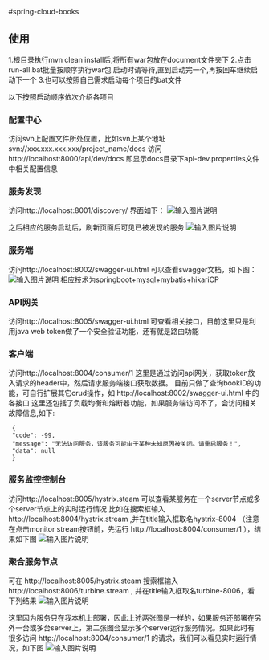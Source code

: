#spring-cloud-books
## 使用

1.根目录执行mvn clean install后,将所有war包放在document文件夹下
2.点击run-all.bat批量按顺序执行war包
启动时请等待,直到启动完一个,再按回车继续启动下一个
3.也可以按照自己需求启动每个项目的bat文件

以下按照启动顺序依次介绍各项目

### **配置中心**

访问svn上配置文件所处位置，比如svn上某个地址
svn://xxx.xxx.xxx.xxx/project_name/docs
访问 http://localhost:8000/api/dev/docs
即显示docs目录下api-dev.properties文件中相关配置信息

### **服务发现**

访问http://localhost:8001/discovery/
界面如下：
![输入图片说明](http://git.oschina.net/uploads/images/2016/1121/181013_db44c0d2_43183.jpeg "在这里输入图片标题")

之后相应的服务启动后，刷新页面后可见已被发现的服务
![输入图片说明](http://git.oschina.net/uploads/images/2016/1123/094700_ac4d9ecb_43183.jpeg "在这里输入图片标题")

### **服务端**

访问http://localhost:8002/swagger-ui.html
可以查看swagger文档，如下图：
![输入图片说明](http://git.oschina.net/uploads/images/2016/1121/181042_2d280d46_43183.jpeg "在这里输入图片标题")
相应技术为springboot+mysql+mybatis+hikariCP

### **API网关**

访问http://localhost:8005/swagger-ui.html
可查看相关接口，目前这里只是利用java web token做了一个安全验证功能，还有就是路由功能

### **客户端**

访问http://localhost:8004/consumer/1
这里是通过访问api网关，获取token放入请求的header中，然后请求服务端接口获取数据。
目前只做了查询bookID的功能，可自行扩展其它crud操作，如 http://localhost:8002/swagger-ui.html 中的各接口
这里还包括了负载均衡和熔断器功能，如果服务端访问不了，会访问相关故障信息,如下:
​    
   ```
    {
    "code": -99,
    "message": "无法访问服务，该服务可能由于某种未知原因被关闭。请重启服务！",
    "data": null
    }
```


### **服务监控控制台**

访问http://localhost:8005/hystrix.steam
可以查看某服务在一个server节点或多个server节点上的实时运行情况
比如在搜索框输入 http://localhost:8004/hystrix.stream ,并在title输入框取名hystrix-8004
（注意在点击monitor stream按钮前，先运行 http://localhost:8004/consumer/1 ），结果如下图
![输入图片说明](http://git.oschina.net/uploads/images/2016/1123/094900_506a714c_43183.jpeg "在这里输入图片标题")

### **聚合服务节点**

可在 http://localhost:8005/hystrix.steam 搜索框输入 http://localhost:8006/turbine.stream ,
并在title输入框取名turbine-8006，看下列结果
![输入图片说明](http://git.oschina.net/uploads/images/2016/1123/094949_b4459472_43183.jpeg "在这里输入图片标题")


这里因为服务只在我本机上部署，因此上述两张图是一样的，如果服务还部署在另外一台或多台server上，第二张图会显示多个server运行服务情况。如果此时有很多访问 http://localhost:8004/consumer/1 的请求，我们可以看见实时运行情况，如下图
![输入图片说明](http://git.oschina.net/uploads/images/2016/1123/095115_0092d6cc_43183.jpeg "在这里输入图片标题")

